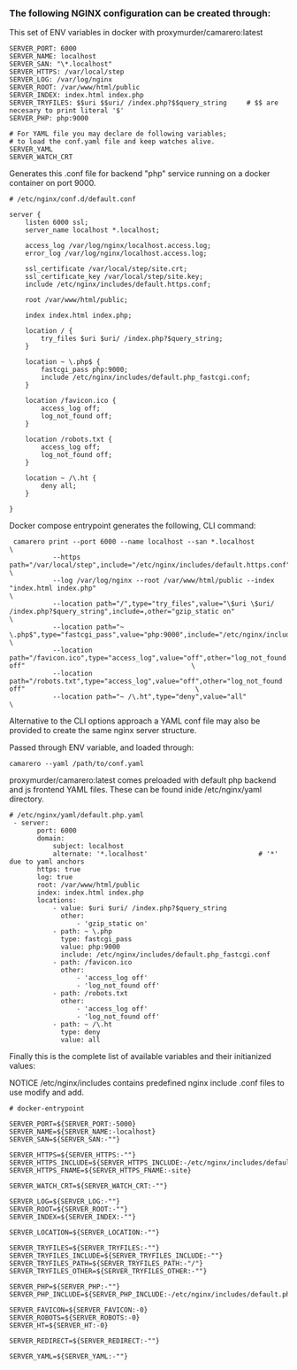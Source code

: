 ### The following NGINX configuration can be created through:

This set of ENV variables in docker with proxymurder/camarero:latest

```
SERVER_PORT: 6000
SERVER_NAME: localhost
SERVER_SAN: "\*.localhost"
SERVER_HTTPS: /var/local/step
SERVER_LOG: /var/log/nginx
SERVER_ROOT: /var/www/html/public
SERVER_INDEX: index.html index.php
SERVER_TRYFILES: $$uri $$uri/ /index.php?$$query_string     # $$ are necesary to print literal '$'
SERVER_PHP: php:9000

# For YAML file you may declare de following variables;
# to load the conf.yaml file and keep watches alive.
SERVER_YAML
SERVER_WATCH_CRT
```

Generates this .conf file for backend "php" service running on a docker container on port 9000.

```
# /etc/nginx/conf.d/default.conf

server {
    listen 6000 ssl;
    server_name localhost *.localhost;

    access_log /var/log/nginx/localhost.access.log;
    error_log /var/log/nginx/localhost.access.log;

    ssl_certificate /var/local/step/site.crt;
    ssl_certificate_key /var/local/step/site.key;
    include /etc/nginx/includes/default.https.conf;

    root /var/www/html/public;

    index index.html index.php;

    location / {
        try_files $uri $uri/ /index.php?$query_string;
    }

    location ~ \.php$ {
        fastcgi_pass php:9000;
        include /etc/nginx/includes/default.php_fastcgi.conf;
    }

    location /favicon.ico {
        access_log off;
        log_not_found off;
    }

    location /robots.txt {
        access_log off;
        log_not_found off;
    }

    location ~ /\.ht {
        deny all;
    }

}
```

Docker compose entrypoint generates the following, CLI command:

```
 camarero print --port 6000 --name localhost --san *.localhost                                                                             \
           --https path="/var/local/step",include="/etc/nginx/includes/default.https.conf",filename="site"                                 \
           --log /var/log/nginx --root /var/www/html/public --index "index.html index.php"                                                 \
           --location path="/",type="try_files",value="\$uri \$uri/ /index.php?$query_string",include=,other="gzip_static on"              \
           --location path="~ \.php$",type="fastcgi_pass",value="php:9000",include="/etc/nginx/includes/default.php_fastcgi.conf"          \
           --location path="/favicon.ico",type="access_log",value="off",other="log_not_found off"                                          \
           --location path="/robots.txt",type="access_log",value="off",other="log_not_found off"                                           \
           --location path="~ /\.ht",type="deny",value="all"                                                                               \
```

Alternative to the CLI options approach a YAML conf file may also be provided to create the same nginx server structure.

Passed through ENV variable, and loaded through:

```
camarero --yaml /path/to/conf.yaml
```

proxymurder/camarero:latest comes preloaded with default php backend and js frontend YAML files.
These can be found inide /etc/nginx/yaml directory.

```
# /etc/nginx/yaml/default.php.yaml
 - server:
       port: 6000
       domain:
           subject: localhost
           alternate: '*.localhost'                            # '*' due to yaml anchors
       https: true
       log: true
       root: /var/www/html/public
       index: index.html index.php
       locations:
           - value: $uri $uri/ /index.php?$query_string
             other:
                 - 'gzip_static on'
           - path: ~ \.php
             type: fastcgi_pass
             value: php:9000
             include: /etc/nginx/includes/default.php_fastcgi.conf
           - path: /favicon.ico
             other:
                 - 'access_log off'
                 - 'log_not_found off'
           - path: /robots.txt
             other:
                 - 'access_log off'
                 - 'log_not_found off'
           - path: ~ /\.ht
             type: deny
             value: all
```

Finally this is the complete list of available variables and their initianized values:

NOTICE /etc/nginx/includes contains predefined nginx include .conf files to use modify and add.

```
# docker-entrypoint

SERVER_PORT=${SERVER_PORT:-5000}
SERVER_NAME=${SERVER_NAME:-localhost}
SERVER_SAN=${SERVER_SAN:-""}

SERVER_HTTPS=${SERVER_HTTPS:-""}
SERVER_HTTPS_INCLUDE=${SERVER_HTTPS_INCLUDE:-/etc/nginx/includes/default.https.conf}
SERVER_HTTPS_FNAME=${SERVER_HTTPS_FNAME:-site}

SERVER_WATCH_CRT=${SERVER_WATCH_CRT:-""}

SERVER_LOG=${SERVER_LOG:-""}
SERVER_ROOT=${SERVER_ROOT:-""}
SERVER_INDEX=${SERVER_INDEX:-""}

SERVER_LOCATION=${SERVER_LOCATION:-""}

SERVER_TRYFILES=${SERVER_TRYFILES:-""}
SERVER_TRYFILES_INCLUDE=${SERVER_TRYFILES_INCLUDE:-""}
SERVER_TRYFILES_PATH=${SERVER_TRYFILES_PATH:-"/"}
SERVER_TRYFILES_OTHER=${SERVER_TRYFILES_OTHER:-""}

SERVER_PHP=${SERVER_PHP:-""}
SERVER_PHP_INCLUDE=${SERVER_PHP_INCLUDE:-/etc/nginx/includes/default.php_fastcgi.conf}

SERVER_FAVICON=${SERVER_FAVICON:-0}
SERVER_ROBOTS=${SERVER_ROBOTS:-0}
SERVER_HT=${SERVER_HT:-0}

SERVER_REDIRECT=${SERVER_REDIRECT:-""}

SERVER_YAML=${SERVER_YAML:-""}
```
